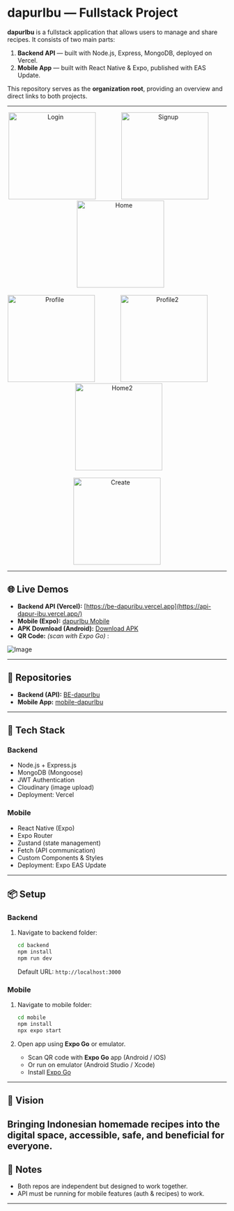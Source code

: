 # dapurIbu — Fullstack Project

**dapurIbu** is a fullstack application that allows users to manage and share recipes. It consists of two main parts:

1. **Backend API** — built with Node.js, Express, MongoDB, deployed on Vercel.
2. **Mobile App** — built with React Native & Expo, published with EAS Update.

This repository serves as the **organization root**, providing an overview and direct links to both projects.

---
<p align="center">
  <img src="https://github.com/user-attachments/assets/9b9d0a84-6533-49f1-b7e1-23b9c76bfbf5" alt="Login" width="200"/> &nbsp; &nbsp; &nbsp; &nbsp; &nbsp; &nbsp; &nbsp; 
  <img src="https://github.com/user-attachments/assets/799ccffc-5e8a-4d2a-abe0-6a31a753f9ee" alt="Signup" width="200"/> &nbsp; &nbsp; &nbsp; &nbsp; &nbsp; &nbsp; &nbsp;
  <img src="https://github.com/user-attachments/assets/4302400a-355a-4f60-942a-6c2561d885e2" alt="Home" width="200"/>
</p>

<p align="center">
  <img src="https://github.com/user-attachments/assets/bc2cedc2-7b43-4f06-8ccf-7270e7752a75" alt="Profile" width="200"/> &nbsp; &nbsp; &nbsp; &nbsp; &nbsp; &nbsp; &nbsp; 
  <img src="https://github.com/user-attachments/assets/adb898c7-8244-464e-87a6-d1a94f9557a1" alt="Profile2" width="200"/>&nbsp; &nbsp; &nbsp; &nbsp; &nbsp; &nbsp; &nbsp; 
  <img src="https://github.com/user-attachments/assets/e8e73999-3d0e-4863-9b72-702d76713a7b" alt="Home2" width="200"/> 
</p>

<p align="center">
  <img src="https://github.com/user-attachments/assets/0c54e530-dd15-42c9-9bec-df22f26727ea" alt="Create" width="200"/>
</p>

---
## 🌐 Live Demos

* **Backend API (Vercel):** [https://be-dapuribu.vercel.app](https://api-dapur-ibu.vercel.app/)
* **Mobile (Expo):** [dapurIbu Mobile](https://expo.dev/accounts/marseal/projects/mobile/updates/592b956f-7d4d-43ac-8b2d-c61c5162c928)
* **APK Download (Android):** [Download APK](https://drive.google.com/file/d/1mLdMSLxZQgw9vvhBSdFIcEVjRdYhYAaf/view?usp=sharing)
* **QR Code:** *(scan with Expo Go)* :
     
![Image](https://github.com/user-attachments/assets/8f68a3f5-dc50-4438-9a81-c52bd05f11aa)

---

## 🔗 Repositories

* **Backend (API):** [BE-dapurIbu](https://github.com/mmarseal/BE-dapurIbu)
* **Mobile App:** [mobile-dapurIbu](https://github.com/dapurIbu-reactNative-Expo/dapurIbu-mobile)

---

## 🚀 Tech Stack

### Backend

* Node.js + Express.js
* MongoDB (Mongoose)
* JWT Authentication
* Cloudinary (image upload)
* Deployment: Vercel

### Mobile

* React Native (Expo)
* Expo Router
* Zustand (state management)
* Fetch (API communication)
* Custom Components & Styles
* Deployment: Expo EAS Update

---

## 📦 Setup

### Backend

1. Navigate to backend folder:

   ```bash
   cd backend
   npm install
   npm run dev
   ```

   Default URL: `http://localhost:3000`

### Mobile

1. Navigate to mobile folder:

   ```bash
   cd mobile
   npm install
   npx expo start
   ```
2. Open app using **Expo Go** or emulator.
   * Scan QR code with **Expo Go** app (Android / iOS)
   * Or run on emulator (Android Studio / Xcode)
   * Install [Expo Go](https://expo.dev/go)


---
## 🚀 Vision

Bringing Indonesian homemade recipes into the digital space, accessible, safe, and beneficial for everyone.
---

## 📖 Notes

* Both repos are independent but designed to work together.
* API must be running for mobile features (auth & recipes) to work.

---


